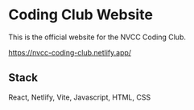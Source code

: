 # Coding Club Website

This is the official website for the NVCC Coding Club. 

https://nvcc-coding-club.netlify.app/

## Stack

React, Netlify, Vite, Javascript, HTML, CSS
